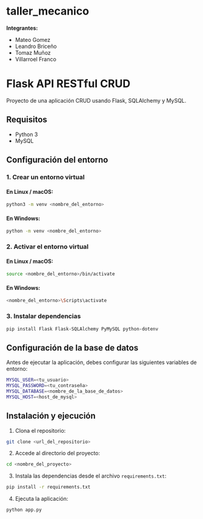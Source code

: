# taller_mecanico
**Integrantes:**
- Mateo Gomez
- Leandro Briceño
- Tomaz Muñoz
- Villarroel Franco

# Flask API RESTful CRUD

Proyecto de una aplicación CRUD usando Flask, SQLAlchemy y MySQL.

## Requisitos

- Python 3
- MySQL

## Configuración del entorno

### 1. Crear un entorno virtual

#### En Linux / macOS:
```sh
python3 -m venv <nombre_del_entorno>
```

#### En Windows:
```sh
python -m venv <nombre_del_entorno>
```

### 2. Activar el entorno virtual

#### En Linux / macOS:
```sh
source <nombre_del_entorno>/bin/activate
```

#### En Windows:
```sh
<nombre_del_entorno>\Scripts\activate
```

### 3. Instalar dependencias

```sh
pip install Flask Flask-SQLAlchemy PyMySQL python-dotenv
```

## Configuración de la base de datos

Antes de ejecutar la aplicación, debes configurar las siguientes variables de entorno:

```sh
MYSQL_USER=<tu_usuario>
MYSQL_PASSWORD=<tu_contraseña>
MYSQL_DATABASE=<nombre_de_la_base_de_datos>
MYSQL_HOST=<host_de_mysql>
```

## Instalación y ejecución

1. Clona el repositorio:
```sh
git clone <url_del_repositorio>
```

2. Accede al directorio del proyecto:
```sh
cd <nombre_del_proyecto>
```

3. Instala las dependencias desde el archivo `requirements.txt`:
```sh
pip install -r requirements.txt
```

4. Ejecuta la aplicación:
```sh
python app.py
```